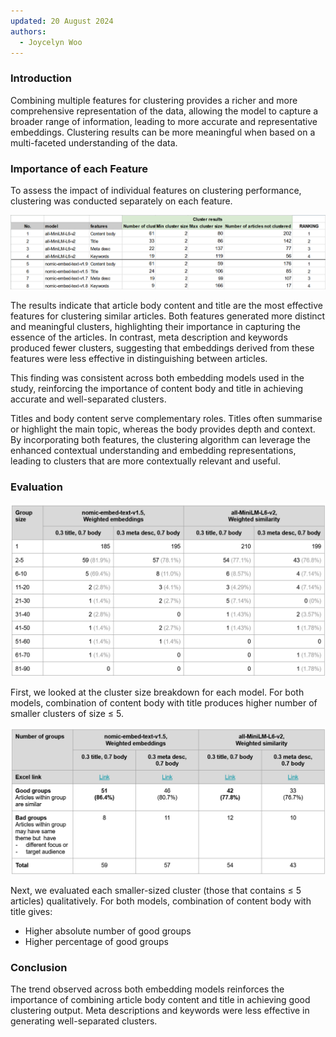 ```yaml
---
updated: 20 August 2024
authors:
  - Joycelyn Woo
---
```


### Introduction

Combining multiple features for clustering provides a richer and more comprehensive representation of the data, allowing the model to capture a broader range of information, leading to more accurate and representative embeddings. Clustering results can be more meaningful when based on a multi-faceted understanding of the data.

### Importance of each Feature

To assess the impact of individual features on clustering performance, clustering was conducted separately on each feature.

![Importance of each feature](./images/importance_feature_result.png)

The results indicate that article body content and title are the most effective features for clustering similar articles. Both features generated more distinct and meaningful clusters, highlighting their importance in capturing the essence of the articles. In contrast, meta description and keywords produced fewer clusters, suggesting that embeddings derived from these features were less effective in distinguishing between articles.

This finding was consistent across both embedding models used in the study, reinforcing the importance of content body and title in achieving accurate and well-separated clusters.

Titles and body content serve complementary roles. Titles often summarise or highlight the main topic, whereas the body provides depth and context. By incorporating both features, the clustering algorithm can leverage the enhanced contextual understanding and embedding representations, leading to clusters that are more contextually relevant and useful.

### Evaluation

![Evaluation result](./images/content_title_meta_result.png)

First, we looked at the cluster size breakdown for each model. For both models, combination of content body with title produces higher number of smaller clusters of size ≤ 5.

![Qualitative result](./images/qualitative_result.png)

Next, we evaluated each smaller-sized cluster (those that contains ≤ 5 articles) qualitatively. For both models, combination of content body with title gives:

- Higher absolute number of good groups
- Higher percentage of good groups

### Conclusion

The trend observed across both embedding models reinforces the importance of combining article body content and title in achieving good clustering output. Meta descriptions and keywords were less effective in generating well-separated clusters.
